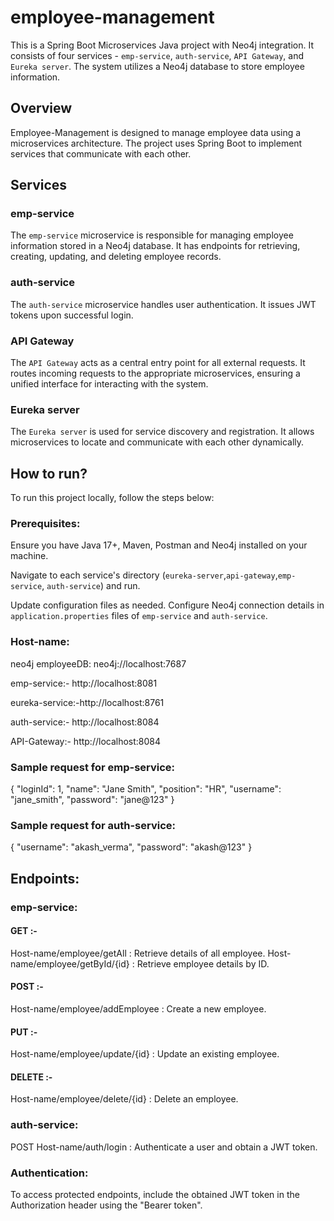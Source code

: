 # employee-management

This is a Spring Boot Microservices Java project with Neo4j integration. It consists of four services - `emp-service`, `auth-service`, `API Gateway`, and `Eureka server`. The system utilizes a Neo4j database to store employee information.

## Overview

Employee-Management is designed to manage employee data using a microservices architecture. The project uses Spring Boot to implement services that communicate with each other.

## Services

### emp-service

The `emp-service` microservice is responsible for managing employee information stored in a Neo4j database. It has endpoints for retrieving, creating, updating, and deleting employee records.

### auth-service

The `auth-service` microservice handles user authentication. It issues JWT tokens upon successful login.

### API Gateway

The `API Gateway` acts as a central entry point for all external requests. It routes incoming requests to the appropriate microservices, ensuring a unified interface for interacting with the system.

### Eureka server

The `Eureka server` is used for service discovery and registration. It allows microservices to locate and communicate with each other dynamically.

## How to run?

To run this project locally, follow the steps below:

### Prerequisites:

Ensure you have Java 17+, Maven, Postman and Neo4j installed on your machine.

Navigate to each service's directory (`eureka-server`,`api-gateway`,`emp-service`, `auth-service`) and run.

Update configuration files as needed. Configure Neo4j connection details in `application.properties` files of `emp-service` and `auth-service`.

### Host-name:

neo4j employeeDB:  neo4j://localhost:7687

emp-service:- http://localhost:8081

eureka-service:-http://localhost:8761

auth-service:- http://localhost:8084

API-Gateway:- http://localhost:8084

### Sample request for emp-service:
{
"loginId": 1,
"name": "Jane Smith",
"position": "HR",
"username": "jane_smith",
"password": "jane@123"
}

### Sample request for auth-service:
{
"username": "akash_verma",
"password": "akash@123"
}


## Endpoints:

### emp-service:
#### GET :-
Host-name/employee/getAll :  Retrieve details of all employee.
Host-name/employee/getById/{id} : Retrieve employee details by ID.
#### POST :-
Host-name/employee/addEmployee : Create a new employee.
#### PUT :-
Host-name/employee/update/{id} : Update an existing employee.
#### DELETE :-
Host-name/employee/delete/{id} : Delete an employee.

### auth-service:
POST
Host-name/auth/login : Authenticate a user and obtain a JWT token.

### Authentication:

To access protected endpoints, include the obtained JWT token in the Authorization header using the "Bearer token".
